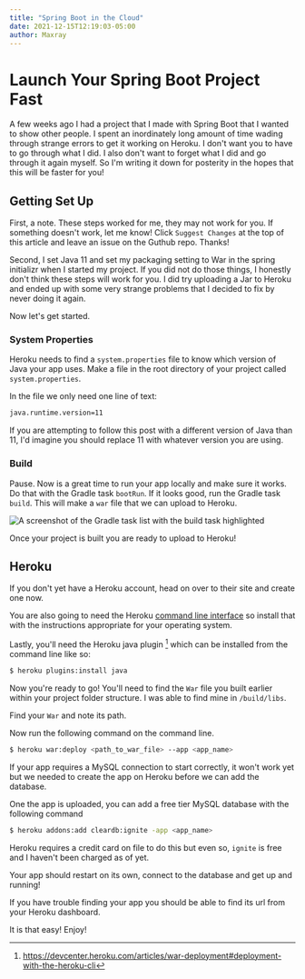 ```yaml
---
title: "Spring Boot in the Cloud"
date: 2021-12-15T12:19:03-05:00
author: Maxray
---
```


# Launch Your Spring Boot Project Fast
A few weeks ago I had a project that I made with Spring Boot that I wanted to show other people.  I spent an inordinately long amount of time wading through strange errors to get it working on Heroku. I don't want you to have to go through what I did. I also don't want to forget what I did and go through it again myself. So I'm writing it down for posterity in the hopes that this will be faster for you!

## Getting Set Up
First, a note. These steps worked for me, they may not work for you. If something doesn't work, let me know! Click `Suggest Changes` at the top of this article and leave an issue on the Guthub repo. Thanks!

Second, I set Java 11 and set my packaging setting to War in the spring initializr when I started my project. If you did not do those things, I honestly don't think these steps will work for you. I did try uploading a Jar to Heroku and ended up with some very strange problems that I decided to fix by never doing it again.

Now let's get started.

### System Properties
Heroku needs to find a `system.properties` file to know which version of Java your app uses. 
Make a file in the root directory of your project called `system.properties`.

In the file we only need one line of text: 
```bash
java.runtime.version=11
```
If you are attempting to follow this post with a different version of Java than 11, I'd imagine you should replace 11 with whatever version you are using.

### Build
Pause. Now is a great time to run your app locally and make sure it works. Do that with the Gradle task `bootRun`. If it looks good, run the Gradle task `build`. This will make a `war` file that we can upload to Heroku.

![A screenshot of the Gradle task list with the build task highlighted](/Launch-Your-Spring-Portfolio-Project/gradle-build.png)

Once your project is built you are ready to upload to Heroku!

## Heroku

If you don't yet have a Heroku account, head on over to their site and create one now.

You are also going to need the Heroku [command line interface](https://devcenter.heroku.com/articles/heroku-cli) so install that with the instructions appropriate for your operating system.

Lastly, you'll need the Heroku java plugin [^bignote] which can be installed from the command line like so:

```bash
$ heroku plugins:install java
```
Now you're ready to go!
You'll need to find the `War` file you built earlier within your project folder structure. I was able to find mine in `/build/libs`.

Find your `War` and note its path. 

Now run the following command on the command line.
```bash
$ heroku war:deploy <path_to_war_file> --app <app_name>
```
If your app requires a MySQL connection to start correctly, it won't work yet but we needed to create the app on Heroku before we can add the database.

One the app is uploaded, you can add a free tier MySQL database with the following command

```bash
$ heroku addons:add cleardb:ignite -app <app_name>
```

Heroku requires a credit card on file to do this but even so, `ignite` is free and I haven't been charged as of yet.

Your app should restart on its own, connect to the database and get up and running!

If you have trouble finding your app you should be able to find its url from your Heroku dashboard.

It is that easy! Enjoy!

[^bignote]: https://devcenter.heroku.com/articles/war-deployment#deployment-with-the-heroku-cli